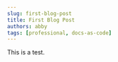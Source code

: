 ```yaml
---
slug: first-blog-post
title: First Blog Post
authors: abby
tags: [professional, docs-as-code]
---
```


This is a test.
